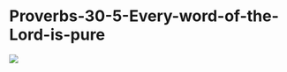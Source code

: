 # Proverbs-30-5-Every-word-of-the-Lord-is-pure

![](https://encrypted-tbn0.gstatic.com/images?q=tbn:ANd9GcQ4t2aVT6oyudanlbqsUDTAuTqAHWD0ow8myzevBnukKTTYhGs0bg&s)
